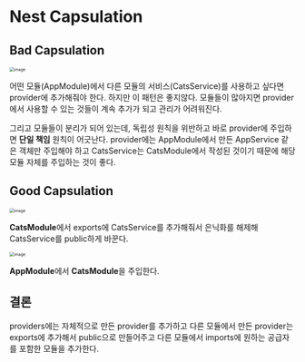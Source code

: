 # Nest Capsulation

## Bad Capsulation

<img src="https://user-images.githubusercontent.com/33750210/147198576-f31ebb32-3bbd-4a9c-88c7-45f5d2edf2ab.png" alt="image" style="zoom:50%;" />

어떤 모듈(AppModule)에서 다른 모듈의 서비스(CatsService)를 사용하고 싶다면 provider에 추가해줘야 한다. 하지만 이 패턴은 좋지않다. 모듈들이 많아지면 provider에서 사용할 수 있는 것들이 계속 추가가 되고 관리가 어려워진다. 

그리고 모듈들이 분리가 되어 있는데, 독립성 원칙을 위반하고 바로 provider에 주입하면 **단일 책임** 원칙이 어긋난다. provider에는 AppModule에서 만든 AppService 같은 객체만 주입해야 하고 CatsService는 CatsModule에서 작성된 것이기 때문에 해당 모듈 자체를 주입하는 것이 좋다.

## Good Capsulation

<img src="https://user-images.githubusercontent.com/33750210/147198461-d04d3625-a626-4015-978f-b4efa415c89d.png" alt="image" style="zoom:50%;" />

**CatsModule**에서 exports에 CatsService를 추가해줘서 은닉화를 해제해 CatsService를 public하게 바꾼다.

<img src="https://user-images.githubusercontent.com/33750210/147198750-f3a7afcd-7450-47c2-9510-2b84eb3ee95f.png" alt="image" style="zoom:50%;" />

**AppModule**에서 **CatsModule**을 주입한다.

## 결론

providers에는 자체적으로 만든 provider를 추가하고 다른 모듈에서 만든 provider는 exports에 추가해서 public으로 만들어주고 다른 모듈에서 imports에 원하는 공급자를 포함한 모듈을 추가한다.





























